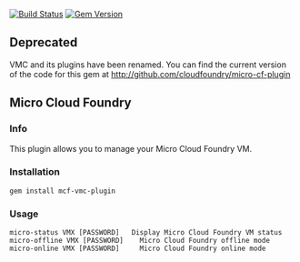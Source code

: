 [![Build Status](https://travis-ci.org/cloudfoundry/mcf-vmc-plugin.png)](https://travis-ci.org/cloudfoundry/mcf-vmc-plugin)
[![Gem Version](https://badge.fury.io/rb/mcf-vmc-plugin.png)](http://badge.fury.io/rb/mcf-vmc-plugin)

## Deprecated
VMC and its plugins have been renamed. You can find the current version of the code for this gem at
http://github.com/cloudfoundry/micro-cf-plugin

## Micro Cloud Foundry
### Info
This plugin allows you to manage your Micro Cloud Foundry VM.

### Installation
```
gem install mcf-vmc-plugin
```

### Usage
```
micro-status VMX [PASSWORD]   Display Micro Cloud Foundry VM status
micro-offline VMX [PASSWORD]	Micro Cloud Foundry offline mode
micro-online VMX [PASSWORD] 	Micro Cloud Foundry online mode
```
